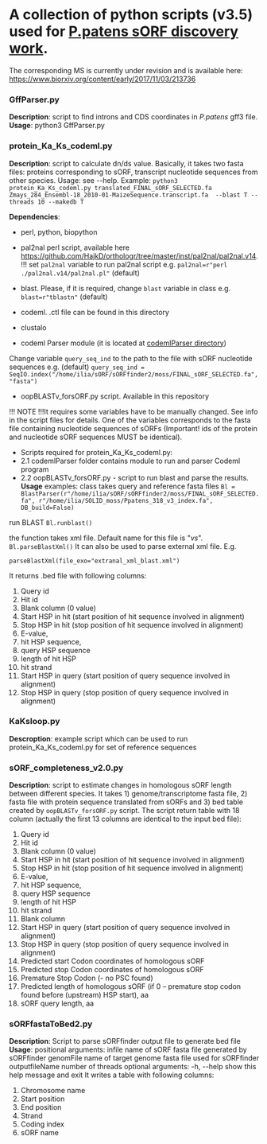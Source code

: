 # A collection of python scripts (v3.5) used for [P.patens sORF discovery work](https://www.biorxiv.org/content/early/2017/11/03/213736). 
The corresponding MS is currently under revision and is available here: https://www.biorxiv.org/content/early/2017/11/03/213736
### GffParser.py 
__Description__: script to find introns and CDS coordinates in _P.patens_ gff3 file.
__Usage__: python3 GffParser.py

### protein_Ka_Ks_codeml.py
__Description__: script to calculate dn/ds value. Basically, it takes two fasta files: proteins corresponding to sORF, transcript nucleotide sequences from other species. Usage: see  --help. Example:  `python3 protein_Ka_Ks_codeml.py translated_FINAL_sORF_SELECTED.fa Zmays_284_Ensembl-18_2010-01-MaizeSequence.transcript.fa  --blast T --threads 10 --makedb T`

__Dependencies__:

  * perl, python, biopython
  * pal2nal perl script, available here https://github.com/HajkD/orthologr/tree/master/inst/pal2nal/pal2nal.v14.
    !!! set `pal2nal` variable to run pal2nal script e.g. `pal2nal=r"perl ./pal2nal.v14/pal2nal.pl"` (default)

  * blast. Please, if it is required, change `blast` variable in class e.g.  `blast=r"tblastn"` (default)
  * codeml. .ctl file can be found in this directory
  * clustalo
  * codeml Parser module (it is located at [codemlParser directory](https://github.com/Kirovez/Scripts_sORFs_MS/tree/master/codemlParser))

   Change variable `query_seq_ind` to the path to the file with sORF nucleotide sequences
   e.g. (default) `query_seq_ind = SeqIO.index("/home/ilia/sORF/sORFfinder2/moss/FINAL_sORF_SELECTED.fa", "fasta")`

  * oopBLASTv_forsORF.py script. Available in this repository

   !!! NOTE !!!It requires some variables have to be manually changed. See info in the script files for details.  One of the variables corresponds to the fasta file containing nucleotide sequences of sORFs 
   (Important! ids of the protein and nucleotide sORF sequences MUST be identical). 	

  * Scripts required for protein_Ka_Ks_codeml.py:
   * 2.1 codemlParser folder contains module to run and parser Codeml program
   * 2.2 oopBLASTv_forsORF.py - script to run blast and parse the results.
__Usage__ 
examples:
class takes query and reference fasta files
`Bl = BlastParser(r"/home/ilia/sORF/sORFfinder2/moss/FINAL_sORF_SELECTED.fa", r"/home/ilia/SOLID_moss/Ppatens_318_v3_index.fa", DB_build=False)`

run BLAST
`Bl.runblast()`

the function takes xml file. Default name for this file is "<query file name>_vs_<hit file name>". 
`Bl.parseBlastXml()` 
It can also be used to parse external xml file. E.g. 

`parseBlastXml(file_exo="extranal_xml_blast.xml")`
 
It returns .bed file with following columns:
1. Query id
2. Hit id
3. Blank column (0 value)
4. Start HSP in hit (start position of hit sequence involved in alignment)
5. Stop HSP in hit (stop position of hit sequence involved in alignment)
6. E-value,  
7. hit HSP sequence, 
8. query HSP sequence
9. length of hit HSP
10. hit strand
11. Start HSP in query (start position of query sequence involved in alignment)
12. Stop HSP in query (stop position of query  sequence involved in alignment)

### KaKsloop.py
__Descroption__: example script which can be used to run protein_Ka_Ks_codeml.py for set of reference sequences
### sORF_completeness_v2.0.py 
__Description__: script to estimate changes in homologous sORF length between different species. It takes 1) genome/transcriptome fasta file, 2) fasta file with protein sequence
translated from sORFs and 3) bed table created by `oopBLASTv_forsORF.py` script. 
The script
return table with 18 column (actually the first 13 columns are identical to the input bed file):
1. Query id
2. Hit id
3. Blank column (0 value)
4. Start HSP in hit (start position of hit sequence involved in alignment)
5. Stop HSP in hit (stop position of hit sequence involved in alignment)
6. E-value,  
7. hit HSP sequence, 
8. query HSP sequence
9. length of hit HSP
10. hit strand
11. Blank column
12. Start HSP in query (start position of query sequence involved in alignment)
13. Stop HSP in query (stop position of query  sequence involved in alignment)
 14. Predicted start Codon coordinates of homologous sORF
 15. Predicted stop Codon coordinates of homologous sORF 
 16. Premature Stop Codon (- no PSC found)
 17. Predicted length  of homologous sORF (if 0 – premature stop codon found before (upstream) HSP start), aa
 18. sORF query length, aa
### sORFfastaToBed2.py 
__Description__: Script to parse sORFfinder output file to generate bed file
__Usage__:
positional arguments:
	  infile          name of sORF fasta file generated by sORFfinder
	  genomFile       name of target genome fasta file used for sORFfinder
	  outputfileName  number of threads
	optional arguments:
	  -h, --help      show this help message and exit
It writes a table with following columns:
1.	Chromosome name
2.	Start position
3.	End position
4.	Strand
5.	Coding index
6.	sORF name

